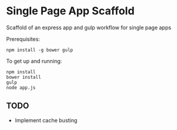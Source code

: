 # Single Page App Scaffold

Scaffold of an express app and gulp workflow for single page apps

Prerequisites:

    npm install -g bower gulp

To get up and running:

    npm install
    bower install
    gulp
    node app.js

## TODO

- Implement cache busting

